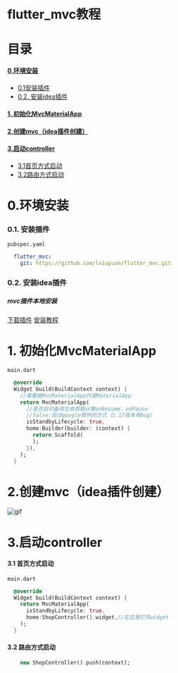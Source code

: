 # flutter_mvc教程
# 目录

#### [0.环境安装](https://github.com/lxiuyuan/flutter_mvc/blob/master/JC.md#0%E7%8E%AF%E5%A2%83%E5%AE%89%E8%A3%85)
* [0.1安装插件](https://github.com/lxiuyuan/flutter_mvc/blob/master/JC.md#01-%E5%AE%89%E8%A3%85%E6%8F%92%E4%BB%B6)
* [0.2. 安装idea插件](https://github.com/lxiuyuan/flutter_mvc/blob/master/JC.md#02-%E5%AE%89%E8%A3%85idea%E6%8F%92%E4%BB%B6)
#### [1. 初始化MvcMaterialApp](https://github.com/lxiuyuan/flutter_mvc/blob/master/JC.md#1-%E5%88%9D%E5%A7%8B%E5%8C%96mvcmaterialapp)
#### [2.创建mvc（idea插件创建）](https://github.com/lxiuyuan/flutter_mvc/blob/master/JC.md#2%E5%88%9B%E5%BB%BAmvcidea%E6%8F%92%E4%BB%B6%E5%88%9B%E5%BB%BA)
#### [3.启动controller](https://github.com/lxiuyuan/flutter_mvc/blob/master/JC.md#3%E5%90%AF%E5%8A%A8controller-1)
* [3.1首页方式启动](https://github.com/lxiuyuan/flutter_mvc/blob/master/JC.md#31-%E9%A6%96%E9%A1%B5%E6%96%B9%E5%BC%8F%E5%90%AF%E5%8A%A8)
* [3.2路由方式启动](https://github.com/lxiuyuan/flutter_mvc/blob/master/JC.md#31-%E9%A6%96%E9%A1%B5%E6%96%B9%E5%BC%8F%E5%90%AF%E5%8A%A8)

# 0.环境安装
### 0.1. 安装插件
`pubspec.yaml`
```yaml
  flutter_mvc:
    git: https://github.com/lxiuyuan/flutter_mvc.git
```

### 0.2. 安装idea插件
##### mvc插件本地安装
[下载插件](https://github.com/lxiuyuan/flutter_mvc/raw/master/plugin/flutter_mvc.zip)
[安装教程](https://www.jianshu.com/p/ba154b1518ec)<br/>

# 1. 初始化MvcMaterialApp
`main.dart`
```Dart
  @override
  Widget build(BuildContext context) {
    //需要用MvcMaterialApp代替MaterialApp
    return MvcMaterialApp(
      //是否启动备用生命周期计算onResume，onPause
      //false:启动google提供的方式（1.17版本有bug）
      isStandbyLifecycle: true,
      home:Builder(builder: (context) {
        return Scaffold(
        );
      }),
    );
  }
```

# 2.创建mvc（idea插件创建）

![gif](https://p6-juejin.byteimg.com/tos-cn-i-k3u1fbpfcp/a7a1537a01a545308da600250857b766~tplv-k3u1fbpfcp-zoom-1.image)


# 3.启动controller
#### 3.1 首页方式启动
`main.dart`
```Dart
  @override
  Widget build(BuildContext context) {
    return MvcMaterialApp(
      isStandbyLifecycle: true,
      home:ShopController().widget,//在这里打开widget
    );
  }
```
#### 3.2 路由方式启动
```Dart
    new ShopController().push(context);
```



